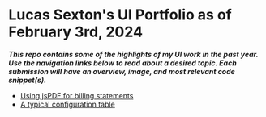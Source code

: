 # Lucas Sexton's UI Portfolio as of February 3rd, 2024

***This repo contains some of the highlights of my UI work in the past year.  Use the navigation links below to read about a desired topic.  Each submission will have an overview, image, and most relevant code snippet(s).***


- [Using jsPDF for billing statements](/markdowns/jsPDF.md)
- [A typical configuration table](/markdowns/vendorTrunkGroups.md)